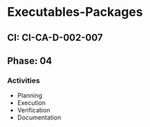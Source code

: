 # Executables-Packages

## CI: CI-CA-D-002-007
## Phase: 04

### Activities
- Planning
- Execution
- Verification
- Documentation
